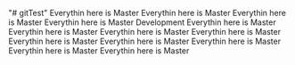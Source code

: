 "# gitTest" 
Everythin here is Master
Everythin here is Master
Everythin here is Master
Everythin here is Master
Development
Everythin here is Master
Everythin here is Master
Everythin here is Master
Everythin here is Master
Everythin here is Master
Everythin here is Master
Everythin here is Master
Everythin here is Master
Everythin here is Master